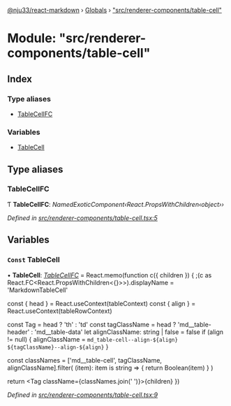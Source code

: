 [@nju33/react-markdown](../README.md) › [Globals](../globals.md) › ["src/renderer-components/table-cell"](_src_renderer_components_table_cell_.md)

# Module: "src/renderer-components/table-cell"

## Index

### Type aliases

* [TableCellFC](_src_renderer_components_table_cell_.md#tablecellfc)

### Variables

* [TableCell](_src_renderer_components_table_cell_.md#const-tablecell)

## Type aliases

###  TableCellFC

Ƭ **TableCellFC**: *NamedExoticComponent‹React.PropsWithChildren‹object››*

*Defined in [src/renderer-components/table-cell.tsx:5](https://github.com/nju33/react-markdown/blob/3861cd2/src/renderer-components/table-cell.tsx#L5)*

## Variables

### `Const` TableCell

• **TableCell**: *[TableCellFC](_src_renderer_components_table_cell_.md#tablecellfc)* = React.memo(function c({ children }) {
  ;(c as React.FC<React.PropsWithChildren<{}>>).displayName =
    'MarkdownTableCell'

  const { head } = React.useContext(tableContext)
  const { align } = React.useContext(tableRowContext)

  const Tag = head ? 'th' : 'td'
  const tagClassName = head ? 'md__table-header' : 'md__table-data'
  let alignClassName: string | false = false
  if (align != null) {
    alignClassName = `md_table-cell--align-${align} ${tagClassName}--align-${align}`
  }

  const classNames = ['md__table-cell', tagClassName, alignClassName].filter(
    (item): item is string => {
      return Boolean(item)
    }
  )

  return <Tag className={classNames.join(' ')}>{children}</Tag>
})

*Defined in [src/renderer-components/table-cell.tsx:9](https://github.com/nju33/react-markdown/blob/3861cd2/src/renderer-components/table-cell.tsx#L9)*
